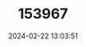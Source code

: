 ---
title: "153967"
category: "Cambarus carinirostris"
draft: false
date: 2024-02-22 13:03:51
languages:
  English: ["Rock Crayfish"]
---